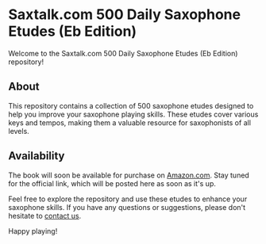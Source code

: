 # Saxtalk.com 500 Daily Saxophone Etudes (Eb Edition)

Welcome to the Saxtalk.com 500 Daily Saxophone Etudes (Eb Edition) repository!

## About

This repository contains a collection of 500 saxophone etudes designed to help you improve your saxophone playing skills. These etudes cover various keys and tempos, making them a valuable resource for saxophonists of all levels.

## Availability

The book will soon be available for purchase on [Amazon.com](https://www.amazon.com). Stay tuned for the official link, which will be posted here as soon as it's up.

Feel free to explore the repository and use these etudes to enhance your saxophone skills. If you have any questions or suggestions, please don't hesitate to [contact us](mailto:rex@djere.com).

Happy playing!


